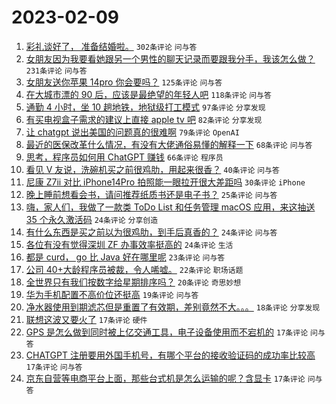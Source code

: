 # 2023-02-09

1. [彩礼谈好了， 准备结婚啦。](https://www.v2ex.com/t/914496) `302条评论` `问与答`
1. [女朋友因为我要看她跟另一个男性的聊天记录而要跟我分手，我该怎么做？](https://www.v2ex.com/t/914624) `231条评论` `问与答`
1. [女朋友送你苹果 14pro 你会要吗？](https://www.v2ex.com/t/914489) `125条评论` `问与答`
1. [在大城市漂的 90 后，应该是最绝望的年轻人吧](https://www.v2ex.com/t/914439) `118条评论` `问与答`
1. [通勤 4 小时，坐 10 趟地铁，地狱级打工模式](https://www.v2ex.com/t/914566) `97条评论` `分享发现`
1. [有买电视盒子需求的建议上直接 apple tv 吧](https://www.v2ex.com/t/914472) `82条评论` `分享发现`
1. [让 chatgpt 说出美国的问题真的很难啊](https://www.v2ex.com/t/914487) `79条评论` `OpenAI`
1. [最近的医保改革什么情况，有没有大佬通俗易懂的解释一下](https://www.v2ex.com/t/914517) `68条评论` `问与答`
1. [思考，程序员如何用 ChatGPT 赚钱](https://www.v2ex.com/t/914460) `66条评论` `程序员`
1. [看见 V 友说，洗碗机买之前很鸡肋，用起来很香？](https://www.v2ex.com/t/914627) `40条评论` `问与答`
1. [尼康 Z7ii 对比 iPhone14Pro 拍照能一眼拉开很大差距吗](https://www.v2ex.com/t/914590) `30条评论` `iPhone`
1. [晚上睡前想看会书，请问推荐纸质书还是电子书？](https://www.v2ex.com/t/914466) `25条评论` `问与答`
1. [嗨，家人们，我做了一款类 ToDo List 和任务管理 macOS 应用，来这抽送 35 个永久激活码](https://www.v2ex.com/t/914713) `24条评论` `分享创造`
1. [有什么东西是买之前以为很鸡肋，到手后真香的？](https://www.v2ex.com/t/914518) `24条评论` `问与答`
1. [各位有没有觉得深圳 ZF 办事效率挺高的](https://www.v2ex.com/t/914456) `24条评论` `生活`
1. [都是 curd， go 比 Java 好在哪里呢](https://www.v2ex.com/t/914455) `23条评论` `问与答`
1. [公司 40+大龄程序员被裁，令人唏嘘。](https://www.v2ex.com/t/914552) `22条评论` `职场话题`
1. [全世界只有我们按数字给星期排序吗？](https://www.v2ex.com/t/914483) `20条评论` `奇思妙想`
1. [华为手机配置不高价位还挺高](https://www.v2ex.com/t/914716) `19条评论` `问与答`
1. [净水器使用到期滤芯但是重置了有效期，差别竟然不大。。。](https://www.v2ex.com/t/914667) `18条评论` `分享发现`
1. [联想这波又要火了](https://www.v2ex.com/t/914684) `17条评论` `硬件`
1. [GPS 是怎么做到同时被上亿交通工具，电子设备使用而不宕机的](https://www.v2ex.com/t/914634) `17条评论` `问与答`
1. [CHATGPT 注册要用外国手机号，有哪个平台的接收验证码的成功率比较高](https://www.v2ex.com/t/914441) `17条评论` `问与答`
1. [京东自营等电商平台上面，那些台式机是怎么运输的呢？含显卡](https://www.v2ex.com/t/914438) `17条评论` `问与答`
